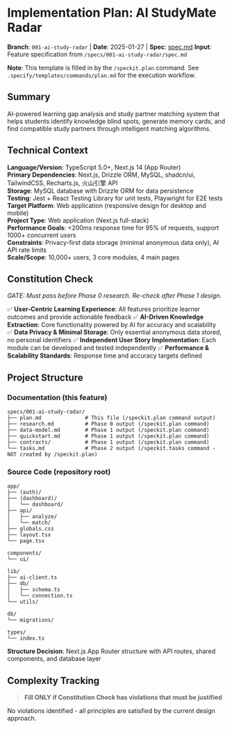 # Implementation Plan: AI StudyMate Radar

**Branch**: `001-ai-study-radar` | **Date**: 2025-01-27 | **Spec**: [spec.md](./spec.md)
**Input**: Feature specification from `/specs/001-ai-study-radar/spec.md`

**Note**: This template is filled in by the `/speckit.plan` command. See `.specify/templates/commands/plan.md` for the execution workflow.

## Summary

AI-powered learning gap analysis and study partner matching system that helps students identify knowledge blind spots, generate memory cards, and find compatible study partners through intelligent matching algorithms.

## Technical Context

**Language/Version**: TypeScript 5.0+, Next.js 14 (App Router)  
**Primary Dependencies**: Next.js, Drizzle ORM, MySQL, shadcn/ui, TailwindCSS, Recharts.js, 火山引擎 API  
**Storage**: MySQL database with Drizzle ORM for data persistence  
**Testing**: Jest + React Testing Library for unit tests, Playwright for E2E tests  
**Target Platform**: Web application (responsive design for desktop and mobile)  
**Project Type**: Web application (Next.js full-stack)  
**Performance Goals**: <200ms response time for 95% of requests, support 1000+ concurrent users  
**Constraints**: Privacy-first data storage (minimal anonymous data only), AI API rate limits  
**Scale/Scope**: 10,000+ users, 3 core modules, 4 main pages  

## Constitution Check

*GATE: Must pass before Phase 0 research. Re-check after Phase 1 design.*

✅ **User-Centric Learning Experience**: All features prioritize learner outcomes and provide actionable feedback
✅ **AI-Driven Knowledge Extraction**: Core functionality powered by AI for accuracy and scalability  
✅ **Data Privacy & Minimal Storage**: Only essential anonymous data stored, no personal identifiers
✅ **Independent User Story Implementation**: Each module can be developed and tested independently
✅ **Performance & Scalability Standards**: Response time and accuracy targets defined

## Project Structure

### Documentation (this feature)

```text
specs/001-ai-study-radar/
├── plan.md              # This file (/speckit.plan command output)
├── research.md          # Phase 0 output (/speckit.plan command)
├── data-model.md        # Phase 1 output (/speckit.plan command)
├── quickstart.md        # Phase 1 output (/speckit.plan command)
├── contracts/           # Phase 1 output (/speckit.plan command)
└── tasks.md             # Phase 2 output (/speckit.tasks command - NOT created by /speckit.plan)
```

### Source Code (repository root)

```text
app/
├── (auth)/
├── (dashboard)/
│   └── dashboard/
├── api/
│   ├── analyze/
│   └── match/
├── globals.css
├── layout.tsx
└── page.tsx

components/
└── ui/

lib/
├── ai-client.ts
├── db/
│   ├── schema.ts
│   └── connection.ts
└── utils/

db/
└── migrations/

types/
└── index.ts
```

**Structure Decision**: Next.js App Router structure with API routes, shared components, and database layer

## Complexity Tracking

> **Fill ONLY if Constitution Check has violations that must be justified**

No violations identified - all principles are satisfied by the current design approach.